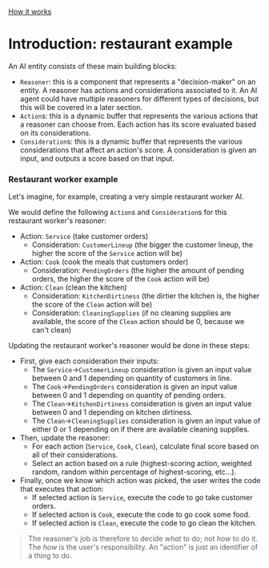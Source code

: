 
[How it works](./how-it-works.md)

# Introduction: restaurant example

An AI entity consists of these main building blocks:
* `Reasoner`: this is a component that represents a "decision-maker" on an entity. A reasoner has actions and considerations associated to it. An AI agent could have multiple reasoners for different types of decisions, but this will be covered in a later section.
* `Action`s: this is a dynamic buffer that represents the various actions that a reasoner can choose from. Each action has its score evaluated based on its considerations.
* `Consideration`s: this is a dynamic buffer that represents the various considerations that affect an action's score. A consideration is given an input, and outputs a score based on that input.


### Restaurant worker example

Let's imagine, for example, creating a very simple restaurant worker AI. 

We would define the following `Action`s and `Consideration`s for this restaurant worker's reasoner:
* Action: `Service` (take customer orders)
    * Consideration: `CustomerLineup` (the bigger the customer lineup, the higher the score of the `Service` action will be)
* Action: `Cook` (cook the meals that customers order)
    * Consideration: `PendingOrders` (the higher the amount of pending orders, the higher the score of the `Cook` action will be)
* Action: `Clean` (clean the kitchen)
    * Consideration: `KitchenDirtiness` (the dirtier the kitchen is, the higher the score of the `Clean` action will be)
    * Consideration: `CleaningSupplies` (if no cleaning supplies are available, the score of the `Clean` action should be 0, because we can't clean)

Updating the restaurant worker's reasoner would be done in these steps:
* First, give each consideration their inputs:
    * The `Service`->`CustomerLineup` consideration is given an input value between 0 and 1 depending on quantity of customers in line. 
    * The `Cook`->`PendingOrders` consideration is given an input value between 0 and 1 depending on quantity of pending orders. 
    * The `Clean`->`KitchenDirtiness` consideration is given an input value between 0 and 1 depending on kitchen dirtiness. 
    * The `Clean`->`CleaningSupplies` consideration is given an input value of either 0 or 1 depending on if there are available cleaning supplies.
* Then, update the reasoner:
    * For each action (`Service`, `Cook`, `Clean`), calculate final score based on all of their considerations.
    * Select an action based on a rule (highest-scoring action, weighted random, random within percentage of highest-scoring, etc...).
* Finally, once we know which action was picked, the user writes the code that executes that action:
    * If selected action is `Service`, execute the code to go take customer orders.
    * If selected action is `Cook`, execute the code to go cook some food.
    * If selected action is `Clean`, execute the code to go clean the kitchen.

>The reasoner's job is therefore to decide *what* to do; not *how* to do it. The *how* is the user's responsibility. An "action" is just an identifier of a thing to do.
